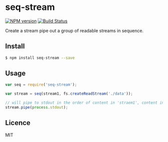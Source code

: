 # seq-stream
[![NPM version](https://badge.fury.io/js/seq-stream.svg)](http://badge.fury.io/js/seq-stream) [![Build Status](https://travis-ci.org/villadora/seq-stream.svg?branch=master)](https://travis-ci.org/villadora/seq-stream) 

<!--[![Dependency Status](https://gemnasium.com/villadora/seq-stream.svg)](https://gemnasium.com/villadora/seq-stream) -->

Create a stream pipe out a group of readable streams in sequence.

## Install

```bash
$ npm install seq-stream --save
```

## Usage

```js
var seq = require('seq-stream');

var stream = seq(stream1, fs.createReadStream('./data'));

// will pipe to stdout in the order of content in 'straem1', content in './data'
stream.pipe(process.stdout);

```

## Licence

MIT

